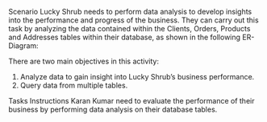 Scenario
Lucky Shrub needs to perform data analysis to develop insights into the performance and progress of the business. 
They can carry out this task by analyzing the data contained within the Clients, Orders, Products and Addresses tables within their database, 
as shown in the following ER-Diagram:

There are two main objectives in this activity:
1. Analyze data to gain insight into Lucky Shrub’s business performance.
2. Query data from multiple tables.

Tasks Instructions
Karan Kumar need to evaluate the performance of their business by performing data analysis on their database tables.

